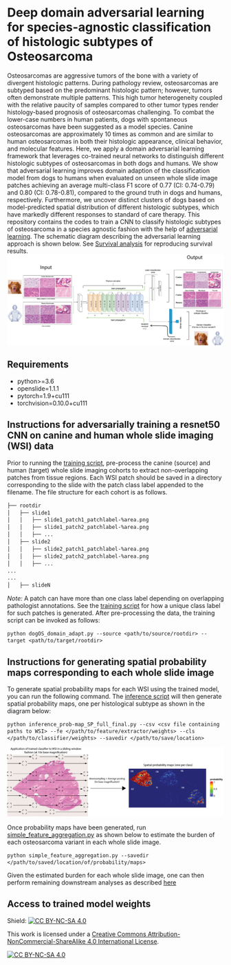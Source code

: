 # Deep domain adversarial learning for species-agnostic classification of histologic subtypes of Osteosarcoma
Osteosarcomas are aggressive tumors of the bone with a variety of divergent histologic patterns. During pathology review, osteosarcomas are subtyped based on the predominant histologic pattern; however, tumors often demonstrate multiple patterns. This high tumor heterogeneity coupled with the relative paucity of samples compared to other tumor types render histology-based prognosis of osteosarcomas challenging. To combat the lower-case numbers in human patients, dogs with spontaneous osteosarcomas have been suggested as a model species. Canine osteosarcomas are approximately 10 times as common and are similar to human osteosarcomas in both their histologic appearance, clinical behavior, and molecular features. Here, we apply a domain adversarial learning framework that leverages co-trained neural networks to distinguish different histologic subtypes of osteosarcomas in both dogs and humans. We show that adversarial learning improves domain adaption of the classification model from dogs to humans when evaluated on unseen whole slide image patches achieving an average multi-class F1 score of 0.77 (CI: 0.74-0.79) and 0.80 (CI: 0.78-0.81), compared to the ground truth in dogs and humans, respectively. Furthermore, we uncover distinct clusters of dogs based on model-predicted spatial distribution of different histologic subtypes, which have markedly different responses to standard of care therapy. This repository contains the codes to train a CNN to classify histologic subtypes of osteosarcoma in a species agnostic fashion with the help of [adversarial learning](http://proceedings.mlr.press/v37/ganin15.html). The schematic diagram describing the adversarial learning approach is shown below. See [Survival analysis](Survival_analysis.md) for reproducing survival results. 
![](schematic_adversarial.png)

## Requirements
<ul>
  <li> python>=3.6 </li>
  <li> openslide=1.1.1 </li>
  <li> pytorch=1.9+cu111 </li>
  <li> torchvision=0.10.0+cu111 </li>
</ul>

## Instructions for adversarially training a resnet50 CNN on canine and human whole slide imaging (WSI) data
Prior to running the [training script](dogOS_domain_adapt.py), pre-process the canine (source) and human (target) whole slide imaging cohorts to extract non-overlapping patches from tissue regions. Each WSI patch should be saved in a directory corresponding to the slide with the patch class label appended to the filename. The file structure for each cohort is as follows.

```bash
├── rootdir
│   ├── slide1
│   │   ├── slide1_patch1_patchlabel-%area.png
│   │   ├── slide1_patch2_patchlabel-%area.png
│   │   ├── ...
│   ├── slide2
│   │   ├── slide2_patch1_patchlabel-%area.png
│   │   ├── slide2_patch2_patchlabel-%area.png
│   │   ├── ...
...
...
│   ├── slideN
```
*Note:* A patch can have more than one class label depending on overlapping pathologist annotations. See the [training script](dogOS_domain_adapt.py) for how a unique class label for such patches is generated. After pre-processing the data, the training script can be invoked as follows:

```
python dogOS_domain_adapt.py --source <path/to/source/rootdir> --target <path/to/target/rootdir>
```

## Instructions for generating spatial probability maps corresponding to each whole slide image
To generate spatial probability maps for each WSI using the trained model, you can run the following command. The [inference script](inference_prob-map_SP_full_final.py) will then generate spatial probability maps, one per histological subtype as shown in the diagram below:

```
python inference_prob-map_SP_full_final.py --csv <csv file containing paths to WSI> --fe </path/to/feature/extractor/weights> --cls </path/to/classifier/weights> --savedir </path/to/save/location>
```




![](spmap_gen.png)

Once probability maps have been generated, run [simple_feature_aggregation.py](simple_feature_aggregation.py) as shown below to estimate the burden of each osteosarcoma variant in each whole slide image. 
```
python simple_feature_aggregation.py --savedir </path/to/saved/location/of/probability/maps>
```

Given the estimated burden for each whole slide image, one can then perform remaining downstream analyses as described [here](Survival_analysis.md)

## Access to trained model weights


Shield: [![CC BY-NC-SA 4.0][cc-by-nc-sa-shield]][cc-by-nc-sa]

This work is licensed under a
[Creative Commons Attribution-NonCommercial-ShareAlike 4.0 International License][cc-by-nc-sa].

[![CC BY-NC-SA 4.0][cc-by-nc-sa-image]][cc-by-nc-sa]

[cc-by-nc-sa]: http://creativecommons.org/licenses/by-nc-sa/4.0/
[cc-by-nc-sa-image]: https://licensebuttons.net/l/by-nc-sa/4.0/88x31.png
[cc-by-nc-sa-shield]: https://img.shields.io/badge/License-CC%20BY--NC--SA%204.0-lightgrey.svg
